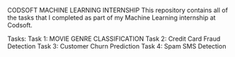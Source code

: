 CODSOFT MACHINE LEARNING INTERNSHIP
This repository contains all of the tasks that I completed as part of my Machine Learning internship at Codsoft.

Tasks:
Task 1: MOVIE GENRE CLASSIFICATION
Task 2: Credit Card Fraud Detection
Task 3: Customer Churn Prediction
Task 4: Spam SMS Detection
